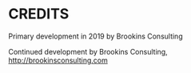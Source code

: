 CREDITS
=======

Primary development in 2019 by Brookins Consulting

Continued development by Brookins Consulting, http://brookinsconsulting.com
